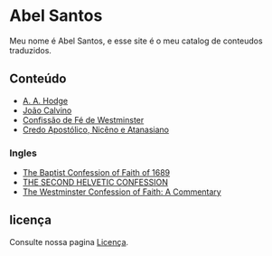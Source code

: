 # Abel Santos
Meu nome é Abel Santos, e esse site é o meu catalog de conteudos traduzidos.

## Conteúdo
- [A. A. Hodge](hodge-archibald-alexander/um-comentario-sobre-a-confissao-de-fe/index.md)
- [João Calvino](joao-calvino/index.md)
- [Confissão de Fé de Westminster](assembleia-westminster/confissao-de-fé/indice.md)
- [Credo Apostólico, Nicêno e Atanasiano](credos/credos.md)

### Ingles
- [The Baptist Confession of Faith of 1689](assembleia-batista/LondonBaptistConfession.md)
- [THE SECOND HELVETIC CONFESSION](heinrich-bullinger/second-helvetic-confession.md)
- [The Westminster Confession of Faith: A Commentary](hodge-archibald-alexander/um-comentario-sobre-a-confissao-de-fe/original.md)

## licença
Consulte nossa pagina [Licença](LICENÇA.md).

